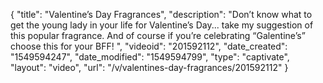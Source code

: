 {
    "title": "Valentine’s Day Fragrances",
    "description": "Don’t know what to get the young lady in your life for Valentine’s Day... take my suggestion of this popular fragrance. And of course if you’re celebrating “Galentine’s” choose this for your BFF! ",
    "videoid": "201592112",
    "date_created": "1549594247",
    "date_modified": "1549594799",
    "type": "captivate",
    "layout": "video",
    "url": "\/v\/valentines-day-fragrances\/201592112"
}